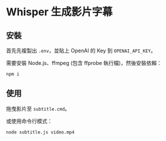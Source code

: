# Whisper 生成影片字幕

## 安裝

首先先複製出 `.env`，並貼上 OpenAI 的 Key 到 `OPENAI_API_KEY`。

需要安裝 Node.js、ffmpeg (包含 ffprobe 執行檔)，然後安裝依賴：

```
npm i
```

## 使用

拖曳影片至 `subtitle.cmd`。

或使用命令行模式：

```
node subtitle.js video.mp4
```
